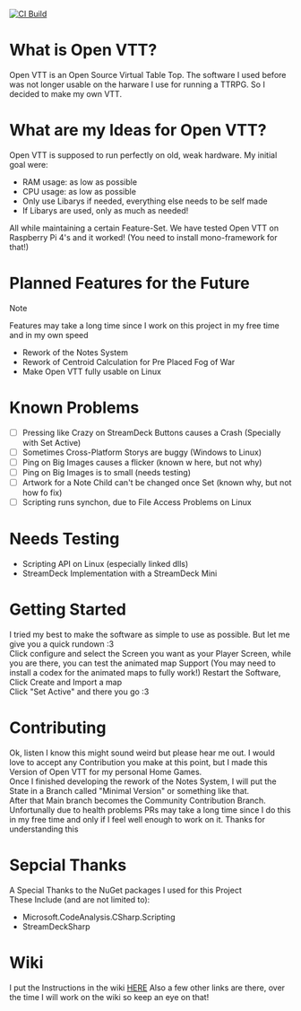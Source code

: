 [![CI Build](https://github.com/IceUnicorn93/Open-VTT/actions/workflows/Build%20and%20Publish%20Open%20VTT.yml/badge.svg?branch=main)](https://github.com/IceUnicorn93/Open-VTT/actions/workflows/Build%20and%20Publish%20Open%20VTT.yml)

# What is Open VTT?

Open VTT is an Open Source Virtual Table Top.
The software I used before was not longer usable on the harware I use for running a TTRPG.
So I decided to make my own VTT.

# What are my Ideas for Open VTT?

Open VTT is supposed to run perfectly on old, weak hardware.
My initial goal were:
- RAM usage: as low as possible
- CPU usage: as low as possible
- Only use Libarys if needed, everything else needs to be self made
- If Libarys are used, only as much as needed!

All while maintaining a certain Feature-Set.
We have tested Open VTT on Raspberry Pi 4's and it worked! (You need to install mono-framework for that!)

# Planned Features for the Future

> [!NOTE]
> Features may take a long time since I work on this project in my free time and in my own speed

- Rework of the Notes System
- Rework of Centroid Calculation for Pre Placed Fog of War
- Make Open VTT fully usable on Linux

# Known Problems

- [ ] Pressing like Crazy on StreamDeck Buttons causes a Crash (Specially with Set Active)
- [ ] Sometimes Cross-Platform Storys are buggy (Windows to Linux)
- [ ] Ping on Big Images causes a flicker (known w here, but not why)
- [ ] Ping on Big Images is to small (needs testing)
- [ ] Artwork for a Note Child can't be changed once Set (known why, but not how fo fix)
- [ ] Scripting runs synchon, due to File Access Problems on Linux

# Needs Testing

- Scripting API on Linux (especially linked dlls)
- StreamDeck Implementation with a StreamDeck Mini

# Getting Started

I tried my best to make the software as simple to use as possible. But let me give you a quick rundown :3 <br>
Click configure and select the Screen you want as your Player Screen, while you are there, you can test the animated map Support (You may need to install a codex for the animated maps to fully work!)
Restart the Software, Click Create and Import a map <br>
Click "Set Active" and there you go :3

# Contributing

Ok, listen I know this might sound weird but please hear me out. I would love to accept any Contribution you make at this point, but I made this Version of Open VTT for my personal Home Games.<br>
Once I finished developing the rework of the Notes System, I will put the State in a Branch called "Minimal Version" or something like that. <br>
After that Main branch becomes the Community Contribution Branch. Unfortunally due to health problems PRs may take a long time since I do this in my free time and only if I feel well enough to work on it. Thanks for understanding this

# Sepcial Thanks

A Special Thanks to the NuGet packages I used for this Project <br>
These Include (and are not limited to):
- Microsoft.CodeAnalysis.CSharp.Scripting
- StreamDeckSharp

# Wiki

I put the Instructions in the wiki [HERE](https://github.com/IceUnicorn93/Open-VTT/wiki)
Also a few other links are there, over the time I will work on the wiki so keep an eye on that!

